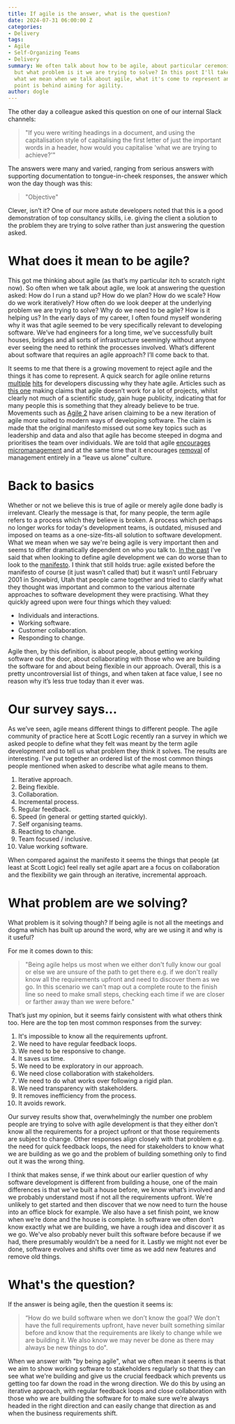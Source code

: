 ```yaml
---
title: If agile is the answer, what is the question?
date: 2024-07-31 06:00:00 Z
categories:
- Delivery
tags:
- Agile
- Self-Organizing Teams
- Delivery
summary: We often talk about how to be agile, about particular ceremonies and processes
  but what problem is it we are trying to solve? In this post I'll take a look at
  what we mean when we talk about agile, what it's come to represent and what the
  point is behind aiming for agility.
author: dogle
---
```


The other day a colleague asked this question on one of our internal Slack channels: 

> "If you were writing headings in a document, and using the capitalisation style of capitalising the first letter of just the important words in a header, how would you capitalise 'what we are trying to achieve?'"

The answers were many and varied, ranging from serious answers with supporting documentation to tongue-in-cheek responses, the answer which won the day though was this: 

> "Objective"

Clever, isn’t it? One of our more astute developers noted that this is a good demonstration of top consultancy skills, i.e. giving the client a solution to the problem they are trying to solve rather than just answering the question asked.

# What does it mean to be agile?

This got me thinking about agile (as that’s my particular itch to scratch right now). So often when we talk about agile, we look at answering the question asked: How do I run a stand up? How do we plan? How do we scale? How do we work iteratively? How often do we look deeper at the underlying problem we are trying to solve? Why do we need to be agile? How is it helping us? In the early days of my career, I often found myself wondering why it was that agile seemed to be very specifically relevant to developing software. We’ve had engineers for a long time, we’ve successfully built houses, bridges and all sorts of infrastructure seemingly without anyone ever seeing the need to rethink the processes involved. What’s different about software that requires an agile approach? I’ll come back to that.

It seems to me that there is a growing movement to reject agile and the things it has come to represent. A quick search for agile online returns [multiple](https://www.reddit.com/r/programming/comments/hygojk/i_hate_agile_development_because_its_been_coopted/) [hits](https://news.ycombinator.com/item?id=5406384) for developers discussing why they hate agile. Articles such as [this one](https://www.theregister.com/2024/06/05/agile_failure_rates/) making claims that agile doesn’t work for a lot of projects, whilst clearly not much of a scientific study, gain huge publicity, indicating that for many people this is something that they already believe to be true. Movements such as [Agile 2](https://agile2.net/) have arisen claiming to be a new iteration of agile more suited to modern ways of developing software. The claim is made that the original manifesto missed out some key topics such as leadership and data and also that agile has become steeped in dogma and prioritises the team over individuals. We are told that agile [encourages micromanagement](https://age-of-product.com/agile-micromanagement/) and at the same time that it encourages [removal](https://kenschwaber.wordpress.com/2011/04/24/agility-and-pmi/) of management entirely in a “leave us alone” culture. 

# Back to basics

Whether or not we believe this is true of agile or merely agile done badly is irrelevant. Clearly the message is that, for many people, the term agile refers to a process which they believe is broken. A process which perhaps no longer works for today's development teams, is outdated, misused and imposed on teams as a one-size-fits-all solution to software development. What we mean when we say we're being agile is very important then and seems to differ dramatically dependent on who you talk to. 
[In the past](https://blog.scottlogic.com/2024/04/17/is-agile-the-answer.html) I’ve said that when looking to define agile development we can do worse than to look to the [manifesto](https://agilemanifesto.org/). I think that still holds true: agile existed before the manifesto of course (it just wasn’t called that) but it wasn’t until February 2001 in Snowbird, Utah that people came together and tried to clarify what they thought was important and common to the various alternate approaches to software development they were practising. What they quickly agreed upon were four things which they valued: 

- Individuals and interactions.
- Working software.
- Customer collaboration.
- Responding to change.

Agile then, by this definition, is about people, about getting working software out the door, about collaborating with those who we are building the software for and about being flexible in our approach. Overall, this is a pretty uncontroversial list of things, and when taken at face value, I see no reason why it’s less true today than it ever was. 

# Our survey says...

As we’ve seen, agile means different things to different people. The agile community of practice here at Scott Logic recently ran a survey in which we asked people to define what they felt was meant by the term agile development and to tell us what problem they think it solves. The results are interesting. I've put together an ordered list of the most common things people mentioned when asked to describe what agile means to them.  

1. Iterative approach.
2. Being flexible.
3. Collaboration.
4. Incremental process.
5. Regular feedback.
6. Speed (in general or getting started quickly).
7. Self organising teams.
8. Reacting to change.
9. Team focused / inclusive.
10. Value working software.

When compared against the manifesto it seems the things that people (at least at Scott Logic) feel really set agile apart are a focus on collaboration and the flexibility we gain through an iterative, incremental approach.

# What problem are we solving?

What problem is it solving though? If being agile is not all the meetings and dogma which has built up around the word, why are we using it and why is it useful? 

For me it comes down to this: 

> "Being agile helps us most when we either don't fully know our goal or else we are unsure of the path to get there e.g. if we don't really know all the requirements upfront and need to discover them as we go. In this scenario we can't map out a complete route to the finish line so need to make small steps, checking each time if we are closer or farther away than we were before."

That’s just my opinion, but it seems fairly consistent with what others think too. Here are the top ten most common responses from the survey:

1. It's impossible to know all the requirements upfront.
2. We need to have regular feedback loops.
3. We need to be responsive to change.
4. It saves us time.
5. We need to be exploratory in our approach.
6. We need close collaboration with stakeholders.
7. We need to do what works over following a rigid plan.
8. We need transparency with stakeholders.
9. It removes inefficiency from the process.
10. It avoids rework.

Our survey results show that, overwhelmingly the number one problem people are trying to solve with agile development is that they either don’t know all the requirements for a project upfront or that those requirements are subject to change. Other responses align closely with that problem e.g. the need for quick feedback loops, the need for stakeholders to know what we are building as we go and the problem of building something only to find out it was the wrong thing. 

I think that makes sense, if we think about our earlier question of why software development is different from building a house, one of the main differences is that we've built a house before, we know what’s involved and we probably understand most if not all the requirements upfront. We're unlikely to get started and then discover that we now need to turn the house into an office block for example. We also have a set finish point, we know when we’re done and the house is complete. In software we often don’t know exactly what we are building, we have a rough idea and discover it as we go. We've also probably never built this software before because if we had, there presumably wouldn’t be a need for it. Lastly we might not ever be done, software evolves and shifts over time as we add new features and remove old things.

# What's the question?

If the answer is being agile, then the question it seems is:

> “How do we build software when we don’t know the goal? We don't have the full requirements upfront, have never built something similar before and know that the requirements are likely to change while we are building it. We also know we may never be done as there may always be new things to do".

When we answer with "by being agile", what we often mean it seems is that we aim to show working software to stakeholders regularly so that they can see what we're building and give us the crucial feedback which prevents us getting too far down the road in the wrong direction. We do this by using an iterative approach, with regular feedback loops and close collaboration with those who we are building the software for to make sure we’re always headed in the right direction and can easily change that direction as and when the business requirements shift.
